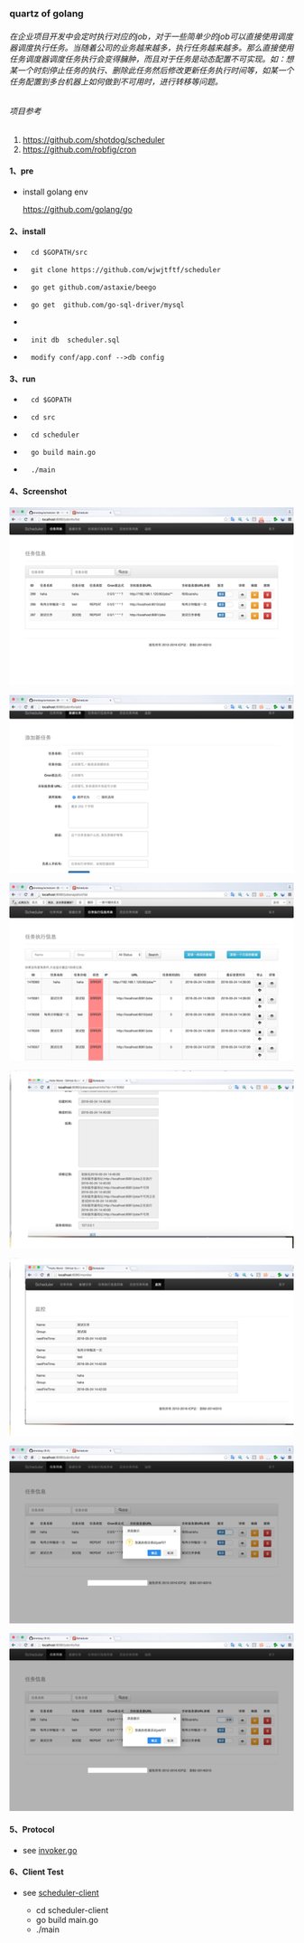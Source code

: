 ###  quartz of golang
###### 在企业项目开发中会定时执行对应的job，对于一些简单少的job可以直接使用调度器调度执行任务。当随着公司的业务越来越多，执行任务越来越多。那么直接使用任务调度器调度任务执行会变得臃肿，而且对于任务是动态配置不可实现。如：想某一个时刻停止任务的执行、删除此任务然后修改更新任务执行时间等，如某一个任务配置到多台机器上如何做到不可用时，进行转移等问题。

###### 项目参考

  1. https://github.com/shotdog/scheduler
  2. https://github.com/robfig/cron

#### 1、pre

* install golang env

  https://github.com/golang/go

#### 2、install  

 -       cd $GOPATH/src 
 -       git clone https://github.com/wjwjtftf/scheduler 
 -       go get github.com/astaxie/beego
 -       go get  github.com/go-sql-driver/mysql
 -       
 -       init db  scheduler.sql
 -       modify conf/app.conf -->db config


#### 3、run

*       cd $GOPATH
*       cd src
*       cd scheduler
*       go build main.go
*       ./main


#### 4、Screenshot

![image](https://github.com/wjwjtftf/scheduler/raw/master/screenshot/1.png)

![image](https://github.com/wjwjtftf/scheduler/raw/master/screenshot/2.png)

![image](https://github.com/wjwjtftf/scheduler/raw/master/screenshot/3.png)

![image](https://github.com/wjwjtftf/scheduler/raw/master/screenshot/4.png)

![image](https://github.com/wjwjtftf/scheduler/raw/master/screenshot/5.png)

![image](https://github.com/wjwjtftf/scheduler/raw/master/screenshot/6.png)

![image](https://github.com/wjwjtftf/scheduler/raw/master/screenshot/7.png)

#### 5、Protocol
* see [invoker.go](https://github.com/wjwjtftf/scheduler/blob/master/invoker/invoker.go)

#### 6、Client Test

* see [scheduler-client](https://github.com/wjwjtftf/scheduler-client-test)

   * cd scheduler-client
   * go build main.go
   * ./main
